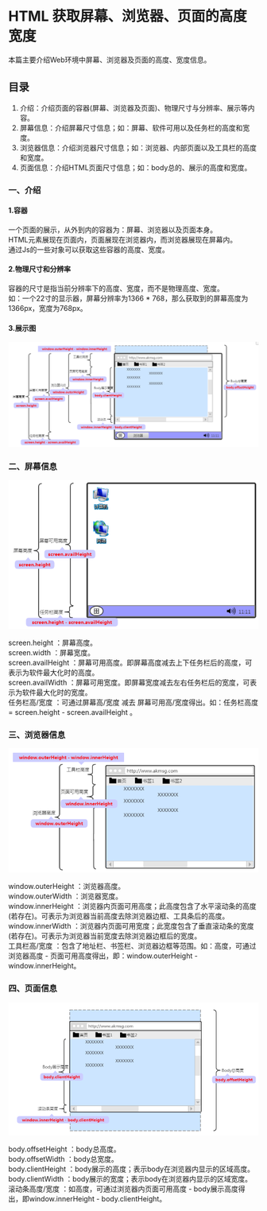 # HTML 获取屏幕、浏览器、页面的高度宽度
本篇主要介绍Web环境中屏幕、浏览器及页面的高度、宽度信息。

## 目录
1. 介绍：介绍页面的容器(屏幕、浏览器及页面)、物理尺寸与分辨率、展示等内容。
2. 屏幕信息：介绍屏幕尺寸信息；如：屏幕、软件可用以及任务栏的高度和宽度。
3. 浏览器信息：介绍浏览器尺寸信息；如：浏览器、内部页面以及工具栏的高度和宽度。
4. 页面信息：介绍HTML页面尺寸信息；如：body总的、展示的高度和宽度。

### 一、介绍

#### 1.容器
一个页面的展示，从外到内的容器为：屏幕、浏览器以及页面本身。<br>
HTML元素展现在页面内，页面展现在浏览器内，而浏览器展现在屏幕内。<br>
通过Js的一些对象可以获取这些容器的高度、宽度。
#### 2.物理尺寸和分辨率
容器的尺寸是指当前分辨率下的高度、宽度，而不是物理高度、宽度。<br>
如：一个22寸的显示器，屏幕分辨率为1366 * 768，那么获取到的屏幕高度为1366px，宽度为768px。

#### 3.展示图
![](../img/123.png)

### 二、屏幕信息
![](../img/124.png)

screen.height ：屏幕高度。<br>
screen.width ：屏幕宽度。<br>
screen.availHeight ：屏幕可用高度。即屏幕高度减去上下任务栏后的高度，可表示为软件最大化时的高度。<br>
screen.availWidth ：屏幕可用宽度。即屏幕宽度减去左右任务栏后的宽度，可表示为软件最大化时的宽度。<br>
任务栏高/宽度 ：可通过屏幕高/宽度 减去 屏幕可用高/宽度得出。如：任务栏高度 = screen.height - screen.availHeight 。

### 三、浏览器信息
![](../img/125.png)

window.outerHeight ：浏览器高度。<br>
window.outerWidth ：浏览器宽度。<br>
window.innerHeight ：浏览器内页面可用高度；此高度包含了水平滚动条的高度(若存在)。可表示为浏览器当前高度去除浏览器边框、工具条后的高度。<br>
window.innerWidth ：浏览器内页面可用宽度；此宽度包含了垂直滚动条的宽度(若存在)。可表示为浏览器当前宽度去除浏览器边框后的宽度。<br>
工具栏高/宽度 ：包含了地址栏、书签栏、浏览器边框等范围。如：高度，可通过浏览器高度 - 页面可用高度得出，即：window.outerHeight - window.innerHeight。

### 四、页面信息
![](../img/126.png)

body.offsetHeight ：body总高度。<br>
body.offsetWidth ：body总宽度。<br>
body.clientHeight ：body展示的高度；表示body在浏览器内显示的区域高度。<br>
body.clientWidth ：body展示的宽度；表示body在浏览器内显示的区域宽度。<br>
滚动条高度/宽度 ：如高度，可通过浏览器内页面可用高度 - body展示高度得出，即window.innerHeight - body.clientHeight。
